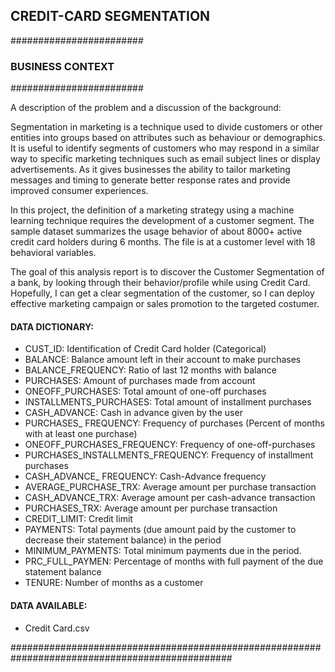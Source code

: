 ## CREDIT-CARD SEGMENTATION

########################
### BUSINESS CONTEXT ###
########################

A description of the problem and a discussion of the background:

Segmentation in marketing is a technique used to divide customers or other entities into groups based on attributes such as behaviour or demographics. 
It is useful to identify segments of customers who may respond in a similar way to specific marketing techniques such as email subject lines or display advertisements.
As it gives businesses the ability to tailor marketing messages and timing to generate better response rates and provide improved consumer experiences.

In this project, the definition of a marketing strategy using a machine learning technique requires the development of a customer segment.
The sample dataset summarizes the usage behavior of about 8000+ active credit card holders during 6 months. 
The file is at a customer level with 18 behavioral variables.

The goal of this analysis report is to discover the Customer Segmentation of a bank, by looking through their behavior/profile while using Credit Card. 
Hopefully, I can get a clear segmentation of the customer, so I can deploy effective marketing campaign or sales promotion to the targeted costumer.

#### DATA DICTIONARY:

- CUST_ID: Identification of Credit Card holder (Categorical)
- BALANCE: Balance amount left in their account to make purchases 
- BALANCE_FREQUENCY: Ratio of last 12 months with balance 
- PURCHASES: Amount of purchases made from account 
- ONEOFF_PURCHASES: Total amount of one-off purchases 
- INSTALLMENTS_PURCHASES: Total amount of installment purchases 
- CASH_ADVANCE: Cash in advance given by the user
- PURCHASES_ FREQUENCY: Frequency of purchases (Percent of months with at least one purchase)
- ONEOFF_PURCHASES_FREQUENCY: Frequency of one-off-purchases 
- PURCHASES_INSTALLMENTS_FREQUENCY: Frequency of installment purchases 
- CASH_ADVANCE_ FREQUENCY: Cash-Advance frequency 
- AVERAGE_PURCHASE_TRX: Average amount per purchase transaction 
- CASH_ADVANCE_TRX: Average amount per cash-advance transaction 
- PURCHASES_TRX: Average amount per purchase transaction
- CREDIT_LIMIT: Credit limit
- PAYMENTS: Total payments (due amount paid by the customer to decrease their statement balance) in the period
- MINIMUM_PAYMENTS: Total minimum payments due in the period. 
- PRC_FULL_PAYMEN: Percentage of months with full payment of the due statement balance 
- TENURE: Number of months as a customer

#### DATA AVAILABLE:
- Credit Card.csv

################################################################################################
